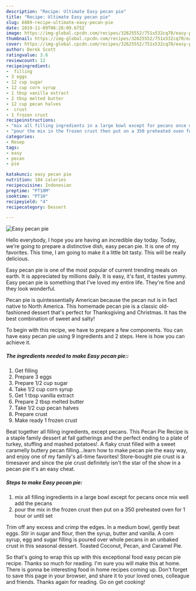 ```yaml
---
description: "Recipe: Ultimate Easy pecan pie"
title: "Recipe: Ultimate Easy pecan pie"
slug: 6889-recipe-ultimate-easy-pecan-pie
date: 2019-11-09T06:28:09.675Z
image: https://img-global.cpcdn.com/recipes/32625552/751x532cq70/easy-pecan-pie-recipe-main-photo.jpg
thumbnail: https://img-global.cpcdn.com/recipes/32625552/751x532cq70/easy-pecan-pie-recipe-main-photo.jpg
cover: https://img-global.cpcdn.com/recipes/32625552/751x532cq70/easy-pecan-pie-recipe-main-photo.jpg
author: Derek Scott
ratingvalue: 3.6
reviewcount: 12
recipeingredient:
-  filling
- 3 eggs
- 12 cup sugar
- 12 cup corn syrup
- 1 tbsp vanilla extract
- 2 tbsp melted butter
- 12 cup pecan halves
-  crust
- 1 frozen crust
recipeinstructions:
- "mix all filling ingredients in a large bowl except for pecans once mix well add the pecans"
- "pour the mix in the frozen crust then put on a 350 preheated oven for 1 hour or until set"
categories:
- Resep
tags:
- easy
- pecan
- pie

katakunci: easy pecan pie
nutrition: 184 calories
recipecuisine: Indonesian
preptime: "PT10M"
cooktime: "PT1H"
recipeyield: "4"
recipecategory: Dessert

---
```



![Easy pecan pie](https://img-global.cpcdn.com/recipes/32625552/751x532cq70/easy-pecan-pie-recipe-main-photo.jpg)

Hello everybody, I hope you are having an incredible day today. Today, we're going to prepare a distinctive dish, easy pecan pie. It is one of my favorites. This time, I am going to make it a little bit tasty. This will be really delicious.

Easy pecan pie is one of the most popular of current trending meals on earth. It is appreciated by millions daily. It is easy, it's fast, it tastes yummy. Easy pecan pie is something that I've loved my entire life. They're fine and they look wonderful.

Pecan pie is quintessentially American because the pecan nut is in fact native to North America. This homemade pecan pie is a classic old-fashioned dessert that&#39;s perfect for Thanksgiving and Christmas. It has the best combination of sweet and salty!


To begin with this recipe, we have to prepare a few components. You can have easy pecan pie using 9 ingredients and 2 steps. Here is how you can achieve it.

##### The ingredients needed to make Easy pecan pie::

1. Get  filling
1. Prepare 3 eggs
1. Prepare 1/2 cup sugar
1. Take 1/2 cup corn syrup
1. Get 1 tbsp vanilla extract
1. Prepare 2 tbsp melted butter
1. Take 1/2 cup pecan halves
1. Prepare  crust
1. Make ready 1 frozen crust


Beat together all filling ingredients, except pecans. This Pecan Pie Recipe is a staple family dessert at fall gatherings and the perfect ending to a plate of turkey, stuffing and mashed potatoes!. A flaky crust filled with a sweet caramelly buttery pecan filling…learn how to make pecan pie the easy way, and enjoy one of my family&#39;s all-time favorites! Store-bought pie crust is a timesaver and since the pie crust definitely isn&#39;t the star of the show in a pecan pie it&#39;s an easy cheat. 

##### Steps to make Easy pecan pie:

1. mix all filling ingredients in a large bowl except for pecans once mix well add the pecans
1. pour the mix in the frozen crust then put on a 350 preheated oven for 1 hour or until set


Trim off any excess and crimp the edges. In a medium bowl, gently beat eggs. Stir in sugar and flour, then the syrup, butter and vanilla. A corn syrup, egg and sugar filling is poured over whole pecans in an unbaked crust in this seasonal dessert. Toasted Coconut, Pecan, and Caramel Pie. 

So that's going to wrap this up with this exceptional food easy pecan pie recipe. Thanks so much for reading. I'm sure you will make this at home. There is gonna be interesting food in home recipes coming up. Don't forget to save this page in your browser, and share it to your loved ones, colleague and friends. Thanks again for reading. Go on get cooking!
